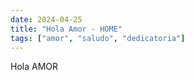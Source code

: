 ```yaml
---
date: 2024-04-25
title: "Hola Amor - HOME"
tags: ["amor", "saludo", "dedicatoria"]
---
```



Hola AMOR